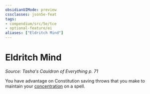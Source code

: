 ```yaml
---
obsidianUIMode: preview
cssclasses: json5e-feat
tags:
- compendium/src/5e/tce
- optional-feature/ei
aliases: ["Eldritch Mind"]
---
```

# Eldritch Mind
*Source: Tasha's Cauldron of Everything p. 71*  

You have advantage on Constitution saving throws that you make to maintain your [concentration](2-Mechanics/CLI/rules/conditions.md#Concentration) on a spell.